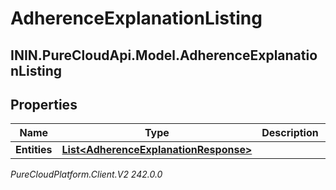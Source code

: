 # AdherenceExplanationListing

## ININ.PureCloudApi.Model.AdherenceExplanationListing

## Properties

|Name | Type | Description | Notes|
|------------ | ------------- | ------------- | -------------|
| **Entities** | [**List&lt;AdherenceExplanationResponse&gt;**](AdherenceExplanationResponse) |  | [optional] |



_PureCloudPlatform.Client.V2 242.0.0_
